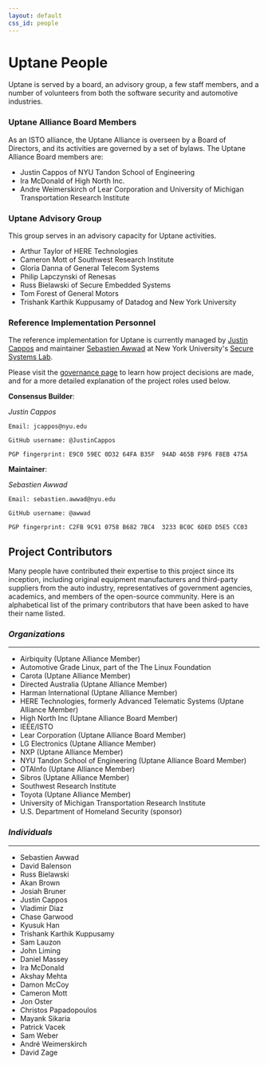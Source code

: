 ```yaml
---
layout: default
css_id: people
---
```


# Uptane People
Uptane is served by a board, an advisory group, a few staff members, and a
number of volunteers from both the software security and automotive industries.

### Uptane Alliance Board Members

As an ISTO alliance, the Uptane Alliance is overseen by a Board of Directors,
and its activities are governed by a set of bylaws.  The Uptane Alliance Board
members are:

* Justin Cappos of NYU Tandon School of Engineering
* Ira McDonald of High North Inc.
* Andre Weimerskirch of Lear Corporation and University of Michigan
Transportation Research Institute


### Uptane Advisory Group

This group serves in an advisory capacity for Uptane activities.

* Arthur Taylor of HERE Technologies
* Cameron Mott of Southwest Research Institute
* Gloria Danna of General Telecom Systems
* Philip Lapczynski of Renesas
* Russ Bielawski of Secure Embedded Systems
* Tom Forest of General Motors
* Trishank Karthik Kuppusamy of Datadog and New York University

### Reference Implementation Personnel

The reference implementation for Uptane is currently managed by [Justin
Cappos](https://ssl.engineering.nyu.edu/personalpages/jcappos/) and maintainer [Sebastien Awwad](mailto:sebastien.awwad@nyu.edu) at New York
University's [Secure Systems
Lab](https://ssl.engineering.nyu.edu/).

Please visit the [governance
page](https://uptane.github.io/governance.html)
to learn how project decisions are made, and for a more detailed explanation
of the project roles used below.


**Consensus Builder**:

  *Justin Cappos*

    Email: jcappos@nyu.edu

    GitHub username: @JustinCappos

    PGP fingerprint: E9C0 59EC 0D32 64FA B35F  94AD 465B F9F6 F8EB 475A

**Maintainer**:

  *Sebastien Awwad*

    Email: sebastien.awwad@nyu.edu

    GitHub username: @awwad

    PGP fingerprint: C2FB 9C91 0758 B682 7BC4  3233 BC0C 6DED D5E5 CC03


## Project Contributors  

Many people have contributed their expertise to this
project since its inception, including original equipment manufacturers and
third-party suppliers from the auto industry, representatives
of government agencies, academics, and members of the open-source community.
Here is an alphabetical list of the primary contributors that have been
asked to have their name listed.

### *Organizations*
-------------
* Airbiquity (Uptane Alliance Member)
* Automotive Grade Linux, part of the The Linux Foundation
* Carota (Uptane Alliance Member)
* Directed Australia (Uptane Alliance Member)
* Harman International (Uptane Alliance Member)
* HERE Technologies, formerly Advanced Telematic Systems (Uptane Alliance Member)
* High North Inc (Uptane Alliance Board Member)
* IEEE/ISTO
* Lear Corporation (Uptane Alliance Board Member)
* LG Electronics (Uptane Alliance Member)
* NXP (Uptane Alliance Member)
* NYU Tandon School of Engineering (Uptane Alliance Board Member)
* OTAInfo (Uptane Alliance Member)
* Sibros (Uptane Alliance Member)
* Southwest Research Institute
* Toyota (Uptane Alliance Member)
* University of Michigan Transportation Research Institute
* U.S. Department of Homeland Security (sponsor)

### *Individuals*
-------------
* Sebastien Awwad
* David Balenson
* Russ Bielawski
* Akan Brown
* Josiah Bruner
* Justin Cappos
* Vladimir Diaz
* Chase Garwood
* Kyusuk Han
* Trishank Karthik Kuppusamy
* Sam Lauzon
* John Liming
* Daniel Massey
* Ira McDonald
* Akshay Mehta
* Damon McCoy
* Cameron Mott
* Jon Oster
* Christos Papadopoulos
* Mayank Sikaria
* Patrick Vacek
* Sam Weber
* André Weimerskirch
* David Zage
